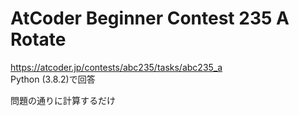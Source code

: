 # AtCoder Beginner Contest 235 A Rotate  
https://atcoder.jp/contests/abc235/tasks/abc235_a  
Python (3.8.2)で回答  

問題の通りに計算するだけ
